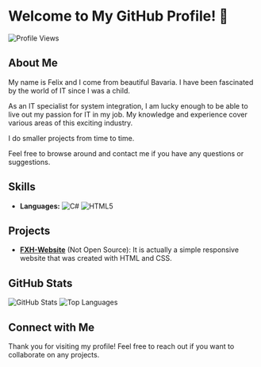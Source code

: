 # Welcome to My GitHub Profile! 👋

![Profile Views](https://komarev.com/ghpvc/?username=Flixxx-Felix)

## About Me

My name is Felix and I come from beautiful Bavaria. I have been fascinated by the world of IT since I was a child.


As an IT specialist for system integration, I am lucky enough to be able to live out my passion for IT in my job. My knowledge and experience cover various areas of this exciting industry.


I do smaller projects from time to time.


Feel free to browse around and contact me if you have any questions or suggestions.

## Skills

- **Languages:** ![C#](https://img.shields.io/badge/C%23-239120?style=for-the-badge&logo=c-sharp&logoColor=white) ![HTML5](https://img.shields.io/badge/HTML5-E34F26?style=for-the-badge&logo=html5&logoColor=white)

## Projects

- **[FXH-Website](https://hallerfelix.de)** (Not Open Source): It is actually a simple responsive website that was created with HTML and CSS.

## GitHub Stats

![GitHub Stats](https://github-readme-stats.vercel.app/api?username=Flixxx-Felix&show_icons=true)
![Top Languages](https://github-readme-stats.vercel.app/api/top-langs/?username=Flixxx-Felix&layout=compact)

## Connect with Me

Thank you for visiting my profile! Feel free to reach out if you want to collaborate on any projects.

